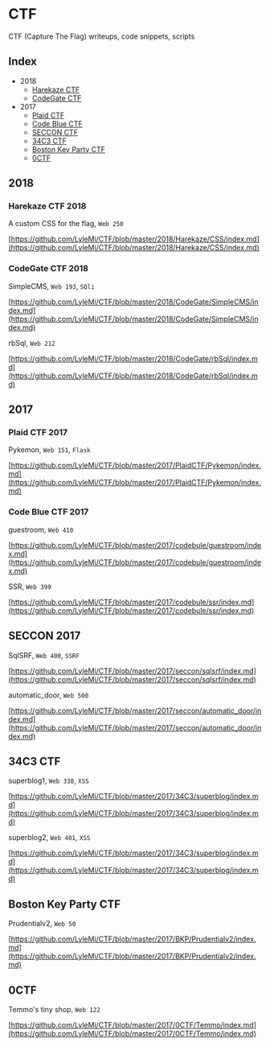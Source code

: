 # CTF

CTF (Capture The Flag) writeups, code snippets, scripts 

## Index

- 2018
    - [Harekaze CTF](https://github.com/LyleMi/CTF#harekaze-ctf-2018)
    - [CodeGate CTF](https://github.com/LyleMi/CTF#codegate-ctf-2018)
- 2017
    - [Plaid CTF](https://github.com/LyleMi/CTF#plaid-ctf-2017)
    - [Code Blue CTF](https://github.com/LyleMi/CTF#code-blue-ctf-2017)
    - [SECCON CTF](https://github.com/LyleMi/CTF#seccon-2017)
    - [34C3 CTF](https://github.com/LyleMi/CTF#34c3-ctf)
    - [Boston Key Party CTF](https://github.com/LyleMi/CTF#boston-key-party-ctf)
    - [0CTF](https://github.com/LyleMi/CTF#0ctf)

## 2018

### Harekaze CTF 2018

A custom CSS for the flag, ``Web 250``

[https://github.com/LyleMi/CTF/blob/master/2018/Harekaze/CSS/index.md](https://github.com/LyleMi/CTF/blob/master/2018/Harekaze/CSS/index.md)

### CodeGate CTF 2018

SimpleCMS, ``Web 193``, ``SQli``

[https://github.com/LyleMi/CTF/blob/master/2018/CodeGate/SimpleCMS/index.md](https://github.com/LyleMi/CTF/blob/master/2018/CodeGate/SimpleCMS/index.md)

rbSql, ``Web 212``

[https://github.com/LyleMi/CTF/blob/master/2018/CodeGate/rbSql/index.md](https://github.com/LyleMi/CTF/blob/master/2018/CodeGate/rbSql/index.md)

## 2017

### Plaid CTF 2017

Pykemon, ``Web 151``, ``Flask``

[https://github.com/LyleMi/CTF/blob/master/2017/PlaidCTF/Pykemon/index.md](https://github.com/LyleMi/CTF/blob/master/2017/PlaidCTF/Pykemon/index.md)

### Code Blue CTF 2017

guestroom, ``Web 410``

[https://github.com/LyleMi/CTF/blob/master/2017/codebule/guestroom/index.md](https://github.com/LyleMi/CTF/blob/master/2017/codebule/guestroom/index.md)

SSR, ``Web 399``

[https://github.com/LyleMi/CTF/blob/master/2017/codebule/ssr/index.md](https://github.com/LyleMi/CTF/blob/master/2017/codebule/ssr/index.md)

## SECCON 2017

SqlSRF, ``Web 400``, ``SSRF``

[https://github.com/LyleMi/CTF/blob/master/2017/seccon/sqlsrf/index.md](https://github.com/LyleMi/CTF/blob/master/2017/seccon/sqlsrf/index.md)

automatic_door, ``Web 500``

[https://github.com/LyleMi/CTF/blob/master/2017/seccon/automatic_door/index.md](https://github.com/LyleMi/CTF/blob/master/2017/seccon/automatic_door/index.md)

## 34C3 CTF

superblog1, ``Web 338``, ``XSS``

[https://github.com/LyleMi/CTF/blob/master/2017/34C3/superblog/index.md](https://github.com/LyleMi/CTF/blob/master/2017/34C3/superblog/index.md)

superblog2, ``Web 401``, ``XSS``

[https://github.com/LyleMi/CTF/blob/master/2017/34C3/superblog/index.md](https://github.com/LyleMi/CTF/blob/master/2017/34C3/superblog/index.md)

## Boston Key Party CTF

Prudentialv2, ``Web 50``

[https://github.com/LyleMi/CTF/blob/master/2017/BKP/Prudentialv2/index.md](https://github.com/LyleMi/CTF/blob/master/2017/BKP/Prudentialv2/index.md)

## 0CTF

Temmo's tiny shop, ``Web 122``

[https://github.com/LyleMi/CTF/blob/master/2017/0CTF/Temmo/index.md](https://github.com/LyleMi/CTF/blob/master/2017/0CTF/Temmo/index.md)
